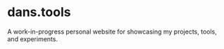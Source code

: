 # dans.tools
A work-in-progress personal website for showcasing my projects, tools, and experiments. 
